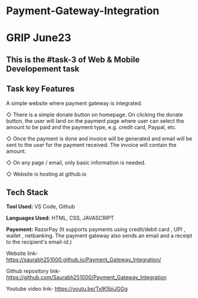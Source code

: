 # Payment-Gateway-Integration
# GRIP June23
## This is the #task-3 of Web & Mobile Developement task


## Task key Features

A simple website where payment gateway is integrated.

◇ There is a simple donate button on homepage. On clicking the donate button, the user will land on the payment page where user can select the amount to be paid and the payment type, e.g. credit card, Paypal, etc.

◇ Once the payment is done and invoice will be generated and email will be sent to the user for the payment received. The invoice will contain the amount.

◇ On any page / email, only basic information is needed.

◇ Website is hosting at github.io


## Tech Stack

**Tool Used:** VS Code, Github

**Languages Used:** HTML, CSS, JAVASCRIPT

**Payement:** RazorPay
            (It supports payments using credit/debit card , UPI , wallet , netbanking. The payment gateway also sends an email and a receipt to the recipient's email-id.)


Website link- https://saurabh251000.github.io/Payment_Gateway_Integration/   

Github repository link-  https://github.com/Saurabh251000/Payment_Gateway_Integration

Youtube video link- https://youtu.be/TxIK5bjJGGg
